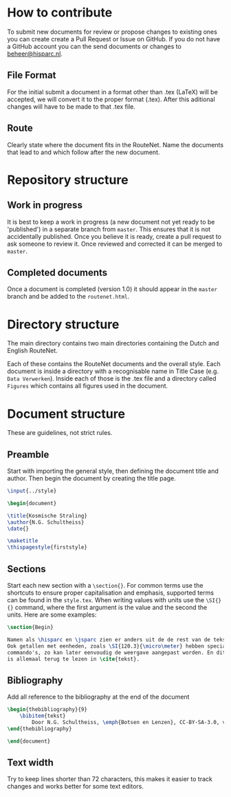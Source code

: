 How to contribute
=================

To submit new documents for review or propose changes to existing ones you can
create create a Pull Request or Issue on GitHub. If you do not have a
GitHub account you can the send documents or changes to beheer@hisparc.nl.


File Format
-----------

For the initial submit a document in a format other than .tex (LaTeX)
will be accepted, we will convert it to the proper format (.tex). After
this aditional changes will have to be made to that .tex file.


Route
-----

Clearly state where the document fits in the RouteNet. Name the
documents that lead to and which follow after the new document.


Repository structure
====================

Work in progress
----------------

It is best to keep a work in progress (a new document not yet ready to
be 'published') in a separate branch from `master`. This ensures that it
is not accidentally published. Once you believe it is ready, create a
pull request to ask someone to review it. Once reviewed and corrected it
can be merged to `master`.


Completed documents
-------------------

Once a document is completed (version 1.0) it should appear in the
`master` branch and be added to the `routenet.html`.


Directory structure
===================

The main directory contains two main directories containing the Dutch
and English RouteNet.

Each of these contains the RouteNet documents and the overall style.
Each document is inside a directory with a recognisable name in Title
Case (e.g. `Data Verwerken`). Inside each of those is the .tex file and
a directory called `Figures` which contains all figures used in the
document.


Document structure
==================

These are guidelines, not strict rules.


Preamble
--------

Start with importing the general style, then defining the document title
and author. Then begin the document by creating the title page.

```latex
\input{../style}

\begin{document}

\title{Kosmische Straling}
\author{N.G. Schultheiss}
\date{}

\maketitle
\thispagestyle{firststyle}
```


Sections
--------

Start each new section with a `\section{}`. For common terms use the
shortcuts to ensure proper capitalisation and emphasis, supported terms
can be found in the `style.tex`. When writing values with units use the
`\SI{}{}` command, where the first argument is the value and the second
the units. Here are some examples:

```latex
\section{Begin}

Namen als \hisparc en \jsparc zien er anders uit de de rest van de tekst.
Ook getallen met eenheden, zoals \SI{120.3}{\micro\meter} hebben speciale
commando's, zo kan later eenvoudig de weergave aangepast worden. En dit
is allemaal terug te lezen in \cite{tekst}.
```


Bibliography
------------

Add all reference to the bibliography at the end of the document

```latex
\begin{thebibliography}{9}
    \bibitem{tekst}
        Door N.G. Schultheiss, \emph{Botsen en Lenzen}, CC-BY-SA-3.0, via \hisparc
\end{thebibliography}

\end{document}
```


Text width
----------

Try to keep lines shorter than 72 characters, this makes it easier to
track changes and works better for some text editors.
